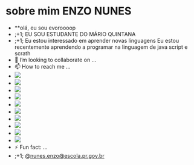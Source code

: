 # sobre mim **ENZO NUNES**
- **olá, eu sou evoroooop
- ;+1; EU SOU ESTUDANTE DO MÁRIO QUINTANA
- ;+1; Eu estou interessado em aprender novas linguagens
Eu estou recentemente aprendendo a programar na linguagem de java script e scrath
- 💞️ I’m looking to collaborate on ...
- 📫 How to reach me ...
- ![](https://img.shields.io/badge/dialogflow-FF9800?style=for-the-badge&logo=dialogflow&logoColor=white)
- ![](https://img.shields.io/badge/TensorFlow-FF6F00?style=for-the-badge&logo=tensorflow&logoColor=white)
- ![](https://img.shields.io/badge/Lightning-792DE4?style=for-the-badge&logo=lightning&logoColor=white)
- ![](https://img.shields.io/badge/PyTorch-EE4C2C?style=for-the-badge&logo=pytorch&logoColor=white)
- ![](https://img.shields.io/badge/Keras-FF0000?style=for-the-badge&logo=keras&logoColor=white)
- ![](https://img.shields.io/badge/OpenZeppelin-4E5EE4?logo=OpenZeppelin&logoColor=fff&style=for-the-badge)
- ![](https://img.shields.io/badge/matrix-000000?style=for-the-badge&logo=Matrix&logoColor=white)
- ![](https://img.shields.io/badge/Telegram-2CA5E0?style=for-the-badge&logo=telegram&logoColor=white)
- ![](https://img.shields.io/badge/WhatsApp-25D366?style=for-the-badge&logo=whatsapp&logoColor=white)
- ![](https://img.shields.io/badge/Amazon_AWS-FF9900?style=for-the-badge&logo=amazonaws&logoColor=white)
- ⚡ Fun fact: ...
- ;+1; @nunes.enzo@escola.pr.gov.br
<!---
- ![](https://gifman.net/wp-content/uploads/2019/06/criaturas-bizarras-e-aterrorizantes-15.gif)
-![](https://i.gifer.com/origin/2c/2c63d33e63f4304ff6c59bc888c0ed31_w200.gif)
